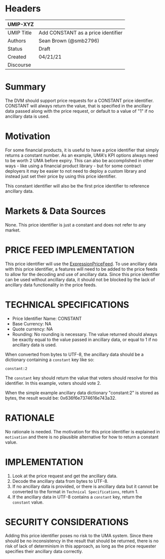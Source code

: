 # Headers

| UMIP-XYZ | |
|---------|-|
| UMIP Title | Add CONSTANT as a price identifier |
| Authors | Sean Brown (@smb2796) |
| Status | Draft |
| Created | 04/21/21 |
| Discourse | |

# Summary

The DVM should support price requests for a CONSTANT price identifier. CONSTANT will always return the value, that is specified in the ancillary data passed along with the price request, or default to a value of "1" if no ancillary data is used.

# Motivation

For some financial products, it is useful to have a price identifier that simply returns a constant number. As an example, UMA's KPI options always need to be worth 2 UMA before expiry. This can also be accomplished in other ways - like using a financial product library - but for some contract deployers it may be easier to not need to deploy a custom library and instead just set their price by using this price identifier.

This constant identifier will also be the first price identifier to reference ancillary data.

# Markets & Data Sources

None. This price identifier is just a constant and does not refer to any market.

# PRICE FEED IMPLEMENTATION

This price identifier will use the [ExpressionPriceFeed](https://github.com/UMAprotocol/protocol/blob/master/packages/financial-templates-lib/src/price-feed/ExpressionPriceFeed.js). To use ancillary data with this price identifier, a features will need to be added to the price feeds to allow for the decoding and use of ancillary data. Since this price identifier can be used without ancillary data, it should not be blocked by the lack of ancillary data functionality in the price feeds.

# TECHNICAL SPECIFICATIONS

- Price Identifier Name: CONSTANT
- Base Currency: NA
- Quote currency: NA
- Rounding: No rounding is necessary. The value returned should always be exactly equal to the value passed in ancillary data, or equal to 1 if no ancillary data is used.


When converted from bytes to UTF-8, the ancillary data should be a dictionary containing a `constant` key like so:
```
constant:2
```

The `constant` key should return the value that voters should resolve for this identifier. In this example, voters should vote 2.

When the simple example ancillary data dictionary "constant:2" is stored as bytes, the result would be: 0x636f6e7374616e743a32.

# RATIONALE
No rationale is needed. The motivation for this price identifier is explained in `motivation` and there is no plausible alternative for how to return a constant value.
	
# IMPLEMENTATION

1. Look at the price request and get the ancillary data.
2. Decode the ancillary data from bytes to UTF-8.
3. If no ancillary data is provided, or there is ancillary data but it cannot be converted to the format in `Technical Specifications`, return 1. 
4. If the ancillary data in UTF-8 contains a `constant` key, return the `constant` value.

# SECURITY CONSIDERATIONS

Adding this price identifier poses no risk to the UMA system. Since there should be no inconsistency in the result that should be returned, there is no risk of lack of determinism in this approach, as long as the price requester specifies their ancillary data correctly. 